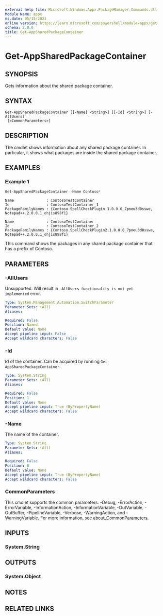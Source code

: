 ```yaml
---
external help file: Microsoft.Windows.Appx.PackageManager.Commands.dll-Help.xml
Module Name: appx
ms.date: 05/15/2023
online version: https://learn.microsoft.com/powershell/module/appx/get-appsharedpackagecontainer?view=windowsserver2025-ps&wt.mc_id=ps-gethelp
schema: 2.0.0
title: Get-AppSharedPackageContainer
---
```


# Get-AppSharedPackageContainer

## SYNOPSIS
Gets information about the shared package container.

## SYNTAX

```
Get-AppSharedPackageContainer [[-Name] <String>] [[-Id] <String>] [-AllUsers]
 [<CommonParameters>]
```

## DESCRIPTION

The cmdlet shows information about any shared package container. In particular, it shows what
packages are inside the shared package container.

## EXAMPLES

### Example 1

```powershell
Get-AppSharedPackageContainer -Name Contoso*
```

```output
Name               : ContosoTestContainer
Id                 : ContosoTestContainer_1
PackageFamilyNames : {Contoso.SpellCheckPlugin.1.0.0.0_7pneu3d8sswe, Notepad++.2.0.0.1_ohjis898f1}

Name               : ContosoTestContainer
Id                 : ContosoTestContainer_2
PackageFamilyNames : {Contoso.SpellCheckPlugin2.1.0.0.0_7pneu3d8sswe, Notepad++.2.0.0.1_ohjis898f1}
```

This command shows the packages in any shared package container that has a prefix of Contoso.

## PARAMETERS

### -AllUsers

Unsupported. Will result in `-AllUsers functionality is not yet implemented` error.

```yaml
Type: System.Management.Automation.SwitchParameter
Parameter Sets: (All)
Aliases:

Required: False
Position: Named
Default value: None
Accept pipeline input: False
Accept wildcard characters: False
```

### -Id

Id of the container. Can be acquired by running `Get-AppSharedPackageContainer`.

```yaml
Type: System.String
Parameter Sets: (All)
Aliases:

Required: False
Position: 1
Default value: None
Accept pipeline input: True (ByPropertyName)
Accept wildcard characters: False
```

### -Name

The name of the container.

```yaml
Type: System.String
Parameter Sets: (All)
Aliases:

Required: False
Position: 0
Default value: None
Accept pipeline input: True (ByPropertyName)
Accept wildcard characters: False
```

### CommonParameters

This cmdlet supports the common parameters: -Debug, -ErrorAction, -ErrorVariable,
-InformationAction, -InformationVariable, -OutVariable, -OutBuffer, -PipelineVariable, -Verbose,
-WarningAction, and -WarningVariable. For more information, see
[about_CommonParameters](http://go.microsoft.com/fwlink/?LinkID=113216).

## INPUTS

### System.String

## OUTPUTS

### System.Object

## NOTES

## RELATED LINKS
